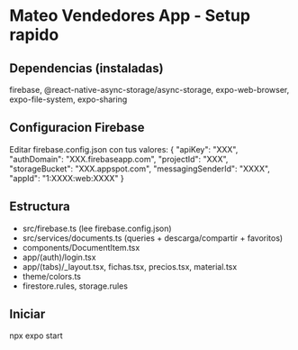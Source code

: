 ﻿# Mateo Vendedores App - Setup rapido

## Dependencias (instaladas)
firebase, @react-native-async-storage/async-storage, expo-web-browser, expo-file-system, expo-sharing

## Configuracion Firebase
Editar firebase.config.json con tus valores:
{
  "apiKey": "XXX",
  "authDomain": "XXX.firebaseapp.com",
  "projectId": "XXX",
  "storageBucket": "XXX.appspot.com",
  "messagingSenderId": "XXXX",
  "appId": "1:XXXX:web:XXXX"
}

## Estructura
- src/firebase.ts (lee firebase.config.json)
- src/services/documents.ts (queries + descarga/compartir + favoritos)
- components/DocumentItem.tsx
- app/(auth)/login.tsx
- app/(tabs)/_layout.tsx, fichas.tsx, precios.tsx, material.tsx
- theme/colors.ts
- firestore.rules, storage.rules

## Iniciar
npx expo start

